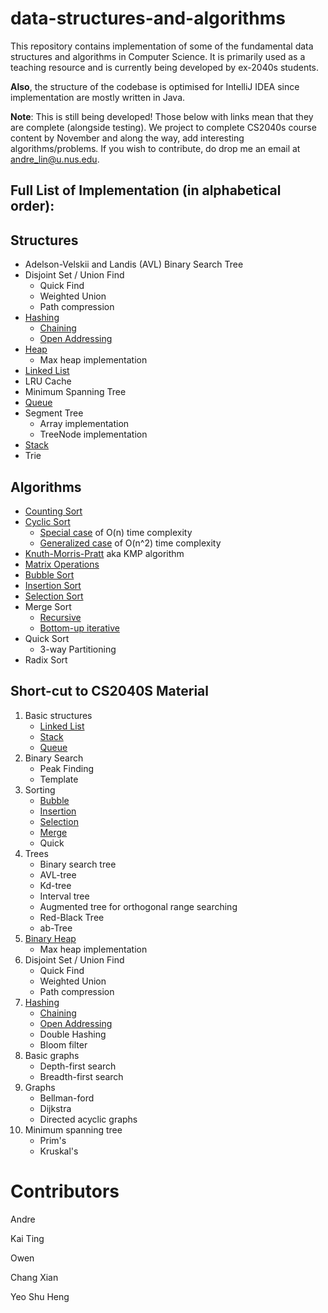 # data-structures-and-algorithms
This repository contains implementation of some of the fundamental data structures and algorithms in Computer Science. It is primarily used as a teaching resource and is currently being developed by ex-2040s students.

**Also**, the structure of the codebase is optimised for IntelliJ IDEA since implementation are mostly written in Java.

**Note**: This is still being developed! Those below with links mean that they are complete (alongside testing). We project to complete CS2040s course content by November and along the way, add interesting algorithms/problems. If you wish to contribute, do drop me an email at andre_lin@u.nus.edu.

## Full List of Implementation (in alphabetical order):
## Structures
- Adelson-Velskii and Landis (AVL) Binary Search Tree
- Disjoint Set / Union Find
    * Quick Find
    * Weighted Union 
    * Path compression
- [Hashing](src/dataStructures/hashSet)
    * [Chaining](src/dataStructures/hashSet/chaining/)
    * [Open Addressing](src/dataStructures/hashSet/openAddressing/)
- [Heap](src/dataStructures/heap/)
    * Max heap implementation
- [Linked List](src/dataStructures/linkedList)
- LRU Cache
- Minimum Spanning Tree
- [Queue](src/dataStructures/queue)
- Segment Tree
    * Array implementation
    * TreeNode implementation 
- [Stack](src/dataStructures/stack)
- Trie


## Algorithms
- [Counting Sort](src/algorithms/sorting/countingSort/)
- [Cyclic Sort](src/algorithms/sorting/cyclicSort/)
    * [Special case](src/algorithms/sorting/cyclicSort/simple) of O(n) time complexity
    * [Generalized case](src/algorithms/sorting/cyclicSort/generalised) of O(n^2) time complexity
- [Knuth-Morris-Pratt](src/algorithms/patternFinding/) aka KMP algorithm
- [Matrix Operations](others/matrix_operations/)
- [Bubble Sort](src/algorithms/sorting/bubbleSort)
- [Insertion Sort](src/algorithms/sorting/insertionSort)
- [Selection Sort](src/algorithms/sorting/selectionSort)
- Merge Sort
    * [Recursive](src/algorithms/sorting/mergeSort/recursive)
    * [Bottom-up iterative](src/algorithms/sorting/mergeSort/iterative)
- Quick Sort
    * 3-way Partitioning
- Radix Sort


## Short-cut to CS2040S Material
1. Basic structures
    * [Linked List](src/dataStructures/linkedList)
    * [Stack](src/dataStructures/stack)
    * [Queue](src/dataStructures/queue)
2. Binary Search
    * Peak Finding
    * Template
3. Sorting
    * [Bubble](src/algorithms/sorting/bubbleSort)
    * [Insertion](src/algorithms/sorting/insertionSort)
    * [Selection](src/algorithms/sorting/selectionSort)
    * [Merge](src/algorithms/sorting/mergeSort)
    * Quick
4. Trees
    * Binary search tree
    * AVL-tree
    * Kd-tree
    * Interval tree
    * Augmented tree for orthogonal range searching
    * Red-Black Tree
    * ab-Tree
5. [Binary Heap](src/dataStructures/heap/)
    * Max heap implementation
6. Disjoint Set / Union Find
    * Quick Find
    * Weighted Union
    * Path compression
7. [Hashing](src/dataStructures/hashSet)
    * [Chaining](src/dataStructures/hashSet/chaining/)
    * [Open Addressing](src/dataStructures/hashSet/openAddressing/)
    * Double Hashing
    * Bloom filter
8. Basic graphs
    * Depth-first search
    * Breadth-first search
9. Graphs
    * Bellman-ford
    * Dijkstra
    * Directed acyclic graphs
10. Minimum spanning tree
    * Prim's 
    * Kruskal's


# Contributors
Andre 

Kai Ting

Owen 

Chang Xian

Yeo Shu Heng

